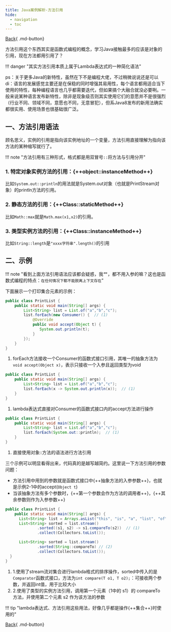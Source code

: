 ```yaml
---
title: Java案例解析-方法引用
hide:
  - navigation
  - toc
---
```


[Back](/Java_Guide/#二方法引用){ .md-button}

方法引用这个东西其实是函数式编程的概念，学习Java接触最多的应该是对象的引用，现在方法都用引用了？

!!! danger "其实方法引用本质上属于Lambda表达式的一种简化语法"

ps：关于更多Java的新特性，虽然在下不是编程大佬，不过稍微说说还是可以di：语言的发展感觉主要还是在保稳的同时增强其易用性，每个语言都用适合当下使用的特性，每种编程语言也几乎都需要迭代，但如果搞个大融合就没必要咧。一般来说某种语言发布新特性，除非是现象级否则其实使用它们的意愿并不是很强烈（行业不同、领域不同，意愿也不同，无意冒犯），但系Java8发布的新用法确实都很实用、使用场景也很基础很广泛。

## 一、方法引用语法

顾名思义，实例的引用是指向该实例地址的一个变量，方法引用直接理解为指向该方法的某种缩写就行了。

!!! note "方法引用有三种形式，格式都是用双冒号`::`将方法与引用分开"

### 1. 特定对象实例方法的引用：{++object::instanceMethod++}

比如`System.out::println`的用法就是System.out对象（也就是PrintStream对象）的println方法的引用。

### 2. 静态方法的引用：{++Class::staticMethod++}

比如`Math::max`就是`Math.max(x1,x2)`的引用。
### 3. 类型实例方法的引用：{++Class::instanceMethod++}

比如`String::length`是`"xxxx字符串".length()`的引用

## 二、示例

!!! note "看到上面方法引用语法应该都会疑惑，我艹，都不用入参的嘛？这也是函数式编程的特点：`在任何情况下都不能脱离上下文存在`"

下面展示一个打印集合元素的示例：

``` java linenums="1" title="2-1 PrintList.java 使用forEach方法"
public class PrintList {
    public static void main(String[] args) {
        List<String> list = List.of("a","b","c");
        list.forEach(new Consumer() {  // (1)
            @Override
            public void accept(Object t) {
               System.out.println(t);
            }
        });
    }
}
```

1.  forEach方法接收一个Consumer的函数式接口引用，其唯一的抽象方法为`void accept(Object x)`，表示只接收一个入参且返回类型为void

``` java linenums="1" title="2-2 PrintList.java 使用lambda表达式"
public class PrintList {
    public static void main(String[] args) {
        List<String> list = List.of("a","b","c");
        list.forEach(x -> System.out.println(x));  // (1)
    }
}
```

1.  lambda表达式直接对Consumer的函数式接口内的accept方法进行操作

``` java linenums="1" title="2-3 PrintList.java 使用方法引用"
public class PrintList {
    public static void main(String[] args) {
        List<String> list = List.of("a","b","c");
        list.forEach(System.out::println);  // (1)
    }
}
```

1.  直接使用对象::方法的语法进行方法引用

三个示例可以明显看得出来，代码真的是越写越简约。这里说一下方法引用的参数问题：

- 方法引用中用到的参数就是函数式接口中{++抽象方法的入参参数++}，也就是示例2-1中的accept(`Object t`)
- 当该抽象方法有多个参数时，{++第一个参数会作为方法的调用者++}，{++其余参数则作为入参参数++}

``` java linenums="1" title="2-4 多参数的方法引用"
public class PrintList {
    public static void main(String[] args) {
      List<String> list = Arrays.asList("this", "is", "a", "list", "of", "strings");
      List<String> sorted = list.stream()
              .sorted((s1, s2) -> s1.compareTo(s2))  // (1)
              .collect(Collectors.toList());

      List<String> sorted = list.stream()
              .sorted(String::compareTo) // (2)
              .collect(Collectors.toList());
  }
}
```

1.  1.使用了stream流对集合进行lambda格式的排序操作，sorted中传入的是`Comparator`函数式接口，方法为`int compare(T o1, T o2);`：可接收两个参数，并返回int值，用于比较大小
2.  2.使用了类型的实例方法引用，调用第一个元素（1中的 s1）的 compareTo 方法，并使用第二个元素 s2 作为该方法的参数

!!! tip "lambda表达式、方法引用这些用法，好像几乎都是操作{++集合++}时使用的"

[Back](/Java_Guide/#二方法引用){ .md-button}
